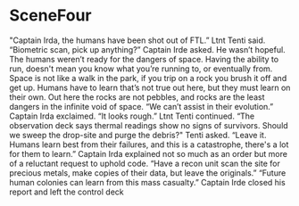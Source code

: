 # SceneFour

"Captain Irda, the humans have been shot out of FTL.” Ltnt Tenti said. “Biometric scan, pick up anything?” Captain Irde asked. He wasn’t hopeful. The humans weren’t ready for the dangers of space. Having the ability to run, doesn't mean you know what you’re running to, or eventually from. Space is not like a walk in the park, if you trip on a rock you brush it off and get up. Humans have to learn that’s not true out here, but they must learn on their own. Out here the rocks are not pebbles, and rocks are the least dangers in the infinite void of space. “We can’t assist in their evolution.” Captain Irda exclaimed.  “It looks rough.” Ltnt Tenti continued. “The observation deck says thermal readings show no signs of survivors. Should we sweep the drop-site and purge the debris?" Tenti asked. “Leave it. Humans learn best from their failures, and this is a catastrophe, there's a lot for them to learn.” Captain Irda explained not so much as an order but more of a reluctant request to uphold code. “Have a recon unit scan the site for precious metals, make copies of their data, but leave the originals.” “Future human colonies can learn from this mass casualty.” Captain Irde closed his report and left the control deck
